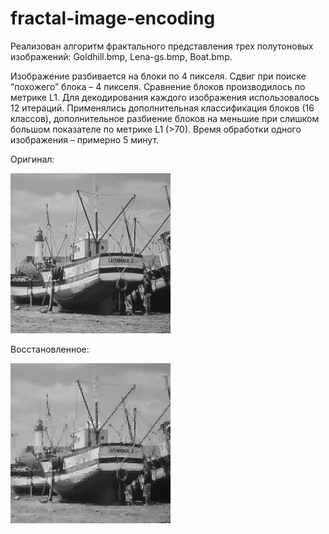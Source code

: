 # fractal-image-encoding

Реализован алгоритм фрактального представления трех полутоновых изображений: Goldhill.bmp, Lena-gs.bmp, Boat.bmp.

Изображение разбивается на блоки по 4 пикселя. Сдвиг при поиске “похожего” блока – 4 пикселя. Сравнение блоков производилось по метрике L1. Для декодирования каждого изображения использовалось 12 итераций. Применялись дополнительная классификация блоков (16 классов), дополнительное разбиение блоков на меньшие при слишком большом показателе по метрике L1 (>70).
Время обработки одного изображения – примерно 5 минут.

Оригинал:

![Иллюстрация к проекту](https://github.com/natalia-va/fractal-image-encoding/blob/main/img/Boat.bmp)


Восстановленное:

![Иллюстрация к проекту](https://github.com/natalia-va/fractal-image-encoding/blob/main/img/Boat1.bmp)


